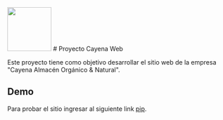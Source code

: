 <img src="images/Logo/logoCayena.png" width= "100px">
# Proyecto Cayena Web

Este proyecto tiene como objetivo desarrollar el sitio web de la empresa "Cayena Almacén Orgánico & Natural".

## Demo

Para probar el sitio ingresar al siguiente link [pip](https://sebaorozco.github.io/CayenaDietetica/).